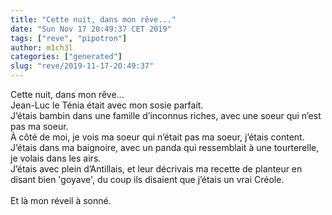 ```yaml
---
title: "Cette nuit, dans mon rêve..."
date: "Sun Nov 17 20:49:37 CET 2019"
tags: ["reve", "pipotron"]
author: m1ch3l
categories: ["generated"]
slug: "reve/2019-11-17-20:49:37"
---
```


Cette nuit, dans mon rêve...<br>
Jean-Luc le Ténia était avec mon sosie parfait.<br>
J’étais bambin dans une famille d’inconnus riches, avec une soeur qui n’est pas ma soeur.<br>
À côté de moi, je vois ma soeur qui n’était pas ma soeur, j’étais content.<br>
J’étais dans ma baignoire, avec un panda qui ressemblait à une tourterelle, je volais dans les airs.<br>
J’étais avec plein d’Antillais, et leur décrivais ma recette de planteur en disant bien 'goyave', du coup ils disaient que j’étais un vrai Créole.<br>
<br>
Et là mon réveil à sonné.<br>
<br>
